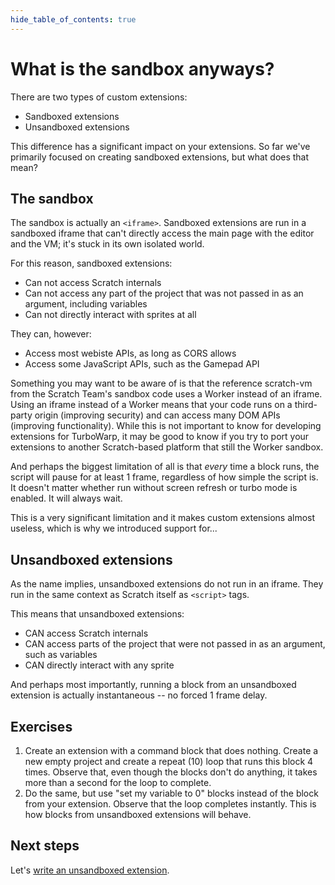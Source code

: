 ```yaml
---
hide_table_of_contents: true
---
```


# What is the sandbox anyways?

There are two types of custom extensions:

 - Sandboxed extensions
 - Unsandboxed extensions

This difference has a significant impact on your extensions. So far we've primarily focused on creating sandboxed extensions, but what does that mean?

## The sandbox

The sandbox is actually an `<iframe>`. Sandboxed extensions are run in a sandboxed iframe that can't directly access the main page with the editor and the VM; it's stuck in its own isolated world.

For this reason, sandboxed extensions:

 - Can not access Scratch internals
 - Can not access any part of the project that was not passed in as an argument, including variables
 - Can not directly interact with sprites at all

They can, however:

 - Access most webiste APIs, as long as CORS allows
 - Access some JavaScript APIs, such as the Gamepad API

Something you may want to be aware of is that the reference scratch-vm from the Scratch Team's sandbox code uses a Worker instead of an iframe. Using an iframe instead of a Worker means that your code runs on a third-party origin (improving security) and can access many DOM APIs (improving functionality). While this is not important to know for developing extensions for TurboWarp, it may be good to know if you try to port your extensions to another Scratch-based platform that still the Worker sandbox.

And perhaps the biggest limitation of all is that *every* time a block runs, the script will pause for at least 1 frame, regardless of how simple the script is. It doesn't matter whether run without screen refresh or turbo mode is enabled. It will always wait.

This is a very significant limitation and it makes custom extensions almost useless, which is why we introduced support for...

## Unsandboxed extensions

As the name implies, unsandboxed extensions do not run in an iframe. They run in the same context as Scratch itself as `<script>` tags.

This means that unsandboxed extensions:

 - CAN access Scratch internals
 - CAN access parts of the project that were not passed in as an argument, such as variables
 - CAN directly interact with any sprite

And perhaps most importantly, running a block from an unsandboxed extension is actually instantaneous -- no forced 1 frame delay.

## Exercises

1. Create an extension with a command block that does nothing. Create a new empty project and create a repeat (10) loop that runs this block 4 times. Observe that, even though the blocks don't do anything, it takes more than a second for the loop to complete.
1. Do the same, but use "set my variable to 0" blocks instead of the block from your extension. Observe that the loop completes instantly. This is how blocks from unsandboxed extensions will behave.

## Next steps

Let's [write an unsandboxed extension](./unsandboxed).
